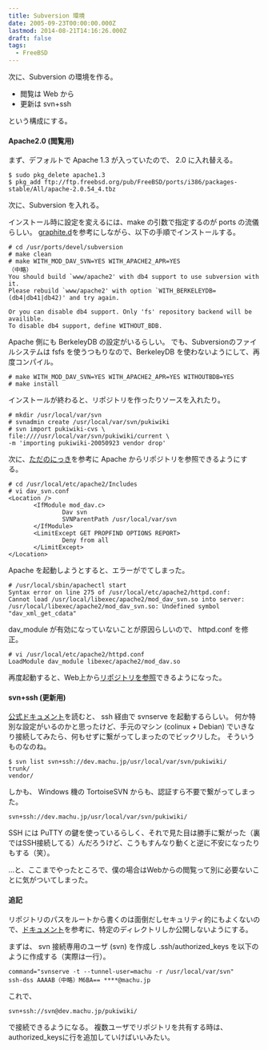 ```yaml
---
title: Subversion 環境
date: 2005-09-23T00:00:00.000Z
lastmod: 2014-08-21T14:16:26.000Z
draft: false
tags:
  - FreeBSD
---
```


次に、Subversion の環境を作る。

* 閲覧は Web から
* 更新は svn+ssh

という構成にする。

#### Apache2.0 (閲覧用)

まず、デフォルトで Apache 1.3 が入っていたので、 2.0 に入れ替える。

```
$ sudo pkg_delete apache1.3
$ pkg_add ftp://ftp.freebsd.org/pub/FreeBSD/ports/i386/packages-stable/All/apache-2.0.54_4.tbz
```

次に、Subversion を入れる。

インストール時に設定を変えるには、make の引数で指定するのが ports の流儀らしい。 [graphite.d](http://graphite.que.jp/d/20040408.html#p02)を参考にしながら、以下の手順でインストールする。

```
# cd /usr/ports/devel/subversion
# make clean
# make WITH_MOD_DAV_SVN=YES WITH_APACHE2_APR=YES
（中略）
You should build `www/apache2' with db4 support to use subversion with it.
Please rebuild `www/apache2' with option `WITH_BERKELEYDB=(db4|db41|db42)' and try again.

Or you can disable db4 support. Only 'fs' repository backend will be availible.
To disable db4 support, define WITHOUT_BDB.
```

Apache 側にも BerkeleyDB の設定がいるらしい。 でも、Subversionのファイルシステムは fsfs を使うつもりなので、BerkeleyDB を使わないようにして、再度コンパイル。

```
# make WITH_MOD_DAV_SVN=YES WITH_APACHE2_APR=YES WITHOUTBDB=YES
# make install
```

インストールが終わると、リポジトリを作ったりソースを入れたり。

```
# mkdir /usr/local/var/svn
# svnadmin create /usr/local/var/svn/pukiwiki
# svn import pukiwiki-cvs \
file:////usr/local/var/svn/pukiwiki/current \
-m 'importing pukiwiki-20050923 vendor drop'
```

次に、[ただのにっき](http://sho.tdiary.net/20050921.html#p01)を参考に Apache からリポジトリを参照できるようにする。

```
# cd /usr/local/etc/apache2/Includes
# vi dav_svn.conf
<Location />
       <IfModule mod_dav.c>
               Dav svn
               SVNParentPath /usr/local/var/svn
       </IfModule>
       <LimitExcept GET PROPFIND OPTIONS REPORT>
               Deny from all
       </LimitExcept>
</Location>
```

Apache を起動しようとすると、エラーがでてしまった。

```
# /usr/local/sbin/apachectl start
Syntax error on line 275 of /usr/local/etc/apache2/httpd.conf:
Cannot load /usr/local/libexec/apache2/mod_dav_svn.so into server:
/usr/local/libexec/apache2/mod_dav_svn.so: Undefined symbol "dav_xml_get_cdata"
```

dav\_module が有効になっていないことが原因らしいので、 httpd.conf を修正。

```
# vi /usr/local/etc/apache2/httpd.conf
LoadModule dav_module libexec/apache2/mod_dav.so
```

再度起動すると、Web上から[リポジトリを参照](http://dev.machu.jp:8080/svn/pukiwiki/)できるようになった。

#### svn+ssh (更新用)

[公式ドキュメント](http://subversion.bluegate.org/doc/book.html#svn.serverconfig.svnserve.sshauth)を読むと、 ssh 経由で svnserve を起動するらしい。 何か特別な設定がいるのかと思ったけど、手元のマシン (colinux + Debian) でいきなり接続してみたら、何もせずに繋がってしまったのでビックリした。 そういうものなのね。

```
$ svn list svn+ssh://dev.machu.jp/usr/local/var/svn/pukiwiki/
trunk/
vendor/
```

しかも、 Windows 機の TortoiseSVN からも、認証すら不要で繋がってしまった。

```
svn+ssh://dev.machu.jp/usr/local/var/svn/pukiwiki/
```

SSH には PuTTY の鍵を使っているらしく、それで見た目は勝手に繋がった（裏ではSSH接続してる）んだろうけど、こうもすんなり動くと逆に不安になったりもする（笑）。

…と、ここまでやったところで、僕の場合はWebからの閲覧って別に必要ないことに気がついてしまった。

#### 追記

リポジトリのパスをルートから書くのは面倒だしセキュリティ的にもよくないので、[ドキュメント](http://subversion.bluegate.org/doc/book.html#svn.serverconfig.svnserve.sshtricks.fixedcmd)を参考に、特定のディレクトリしか公開しないようにする。

まずは、 svn 接続専用のユーザ (svn) を作成し .ssh/authorized\_keys を以下のように作成する（実際は一行）。

```
command="svnserve -t --tunnel-user=machu -r /usr/local/var/svn"
ssh-dss AAAAB（中略）M6BA== ****@machu.jp
```

これで、

```
svn+ssh://svn@dev.machu.jp/pukiwiki/
```

で接続できるようになる。 複数ユーザでリポジトリを共有する時は、authorized\_keysに行を追加していけばいいみたい。
